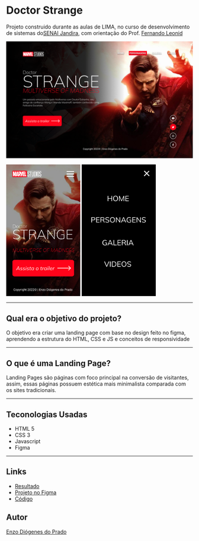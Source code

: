 # Doctor Strange
Projeto construido durante as aulas de LIMA, no curso de desenvolvimento de sistemas do[SENAI Jandira](https://jandira.sp.senai.br/), com orientação do Prof. [Fernando Leonid](https://github.com/fernandoleonid)

![](./img/Web.png)

<img src="./img/Mobile.png" width="200px"></img>
<img src="./img/Small.png" width="200px"></img>

---

## Qual era o objetivo do projeto?
O objetivo era criar uma landing page com base no design feito no figma, aprendendo a estrutura do HTML, CSS e JS e conceitos de responsividade

---
## O que é uma Landing Page?
Landing Pages são páginas com foco principal na conversão de visitantes, assim, essas páginas possuem estética mais minimalista comparada com os sites tradicionais.

---

## Teconologias Usadas
- HTML 5
- CSS 3
- Javascript
- Figma

---

## Links
- [Resultado](enzodprado.github.io/strange/)
- [Projeto no Figma](https://www.figma.com/file/XipMWcyBPWSmX1EVuaP1cq/Lima-Strange2?node-id=9%3A56)
- [Código](https://github.com/EnzoDPrado/Strange)

## Autor
[Enzo Diógenes do Prado](https://github.com/EnzoDPrado)